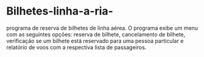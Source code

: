 # Bilhetes-linha-a-ria-
programa de reserva de bilhetes de linha aérea. O programa exibe um menu com as seguintes opções: reserva de bilhete, cancelamento de bilhete, verificação se um bilhete está reservado para uma pessoa particular e relatório de voos com a respectiva lista de passageiros.

